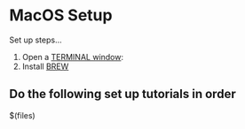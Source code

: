 # MacOS Setup

Set up steps...

1. Open a [TERMINAL window](https://blog.teamtreehouse.com/introduction-to-the-mac-os-x-command-line): 
2. Install [BREW](https://brew.sh/)

## Do the following set up tutorials in order

$(files)
<!--stackedit_data:
eyJoaXN0b3J5IjpbLTczMzY0OTQ2OCwtMTIxMTEyODI0Ml19
-->